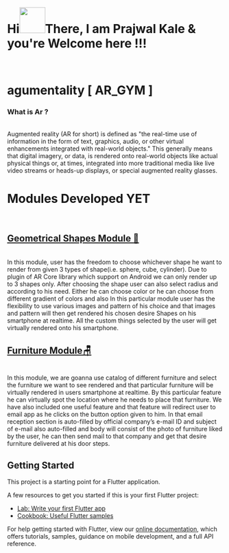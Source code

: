 <h1 align="left">Hi<img src="https://raw.githubusercontent.com/nixin72/nixin72/master/wave.gif" width="60px",height"70">There, I am Prajwal Kale & you're Welcome here !!! </h1>
<br>

# agumentality [ AR_GYM ]

<h3> What is Ar ?</h3><br>
Augmented reality (AR for short) is defined as "the real-time use of information in the form of text, graphics, audio, or other virtual enhancements integrated with real-world objects." This generally means that digital imagery, or data, is rendered onto real-world objects like actual physical things or, at times, integrated into more traditional media like live video streams or heads-up displays, or special augmented reality glasses.

# Modules Developed YET<br><br>
<h2><u>Geometrical Shapes Module 🔴</u></h2><br>
In this module, user has the freedom to choose whichever shape he want to render from given 3 types of shape(i.e. sphere, cube, cylinder). Due to plugin of AR Core library which support on Android we can only render up to 3 shapes only. After choosing the shape user can also select radius and according to his need. Either he can choose color or he can choose from different gradient of colors and also In this particular module user has the flexibility to use various images and pattern of his choice and that images and pattern will then get rendered his chosen desire Shapes on his smartphone at realtime. All the custom things selected by the user will get virtually  rendered onto his smartphone.
<br>

<h2><u>Furniture Module🪑</u></h2><br>In this module, we are goanna use catalog of different furniture and select the furniture we want to see rendered and that particular furniture will be virtually rendered in users smartphone at realtime. By this particular feature he can virtually spot the location where he needs to place that furniture. We have also included one useful feature and that feature will redirect user to email app as he clicks on the button option given to him. In that email reception section is auto-filled by official company’s e-mail ID and  subject of e-mail also auto-filled and body will consist of the photo of furniture liked by the user, he can then send mail to that company and get that desire furniture delivered at his door steps.



## Getting Started

This project is a starting point for a Flutter application.

A few resources to get you started if this is your first Flutter project:

- [Lab: Write your first Flutter app](https://flutter.dev/docs/get-started/codelab)
- [Cookbook: Useful Flutter samples](https://flutter.dev/docs/cookbook)

For help getting started with Flutter, view our
[online documentation](https://flutter.dev/docs), which offers tutorials,
samples, guidance on mobile development, and a full API reference.
